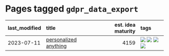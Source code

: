 # Pages tagged `gdpr_data_export`

|last_modified|title|est. idea maturity|tags
|:---|:---|---:|:---|
|2023-07-11|[personalized anything](../personalized_anything.md)|4159|[![](https://img.shields.io/badge/tag-gdpr_data_export-759071)](../tags/gdpr_data_export.md) [![](https://img.shields.io/badge/tag-llm-7a219d)](../tags/llm.md) [![](https://img.shields.io/badge/tag-personalization-a777bf)](../tags/personalization.md) [![](https://img.shields.io/badge/tag-productivity-f59257)](../tags/productivity.md)|